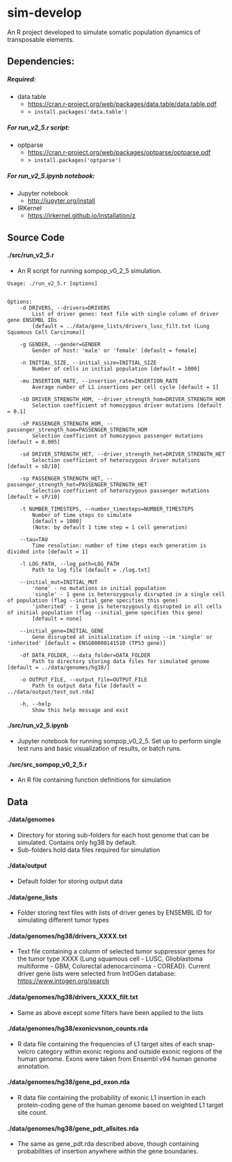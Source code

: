 # sim-develop
An R project developed to simulate somatic population dynamics of transposable elements.

## Dependencies:
##### Required:
* data.table
	- https://cran.r-project.org/web/packages/data.table/data.table.pdf
	- ```> install.packages('data.table')```

##### For run_v2_5.r script:
* optparse
	+ https://cran.r-project.org/web/packages/optparse/optparse.pdf
	+ ```> install.packages('optparse')```
	
##### For run_v2_5.ipynb notebook:
* Jupyter notebook
	+ http://jupyter.org/install
* IRKernel
	+ https://irkernel.github.io/installation/z
	
## Source Code

#### ./src/run_v2_5.r
* An R script for running sompop_v0_2_5 simulation.
		
```{r}
Usage: ./run_v2_5.r [options]


Options:
	-d DRIVERS, --drivers=DRIVERS
		List of driver genes: text file with single column of driver gene ENSEMBL IDs
		[default = ../data/gene_lists/drivers_lusc_filt.txt (Lung Squamous Cell Carcinoma)]

	-g GENDER, --gender=GENDER
		Gender of host: 'male' or 'female' [default = female]

	-n INITIAL_SIZE, --initial_size=INITIAL_SIZE
		Number of cells in initial population [default = 1000]

	-mu INSERTION_RATE, --insertion_rate=INSERTION_RATE
		Average number of L1 insertions per cell cycle [default = 1]

	-sD DRIVER_STRENGTH_HOM, --driver_strength_hom=DRIVER_STRENGTH_HOM
		Selection coefficient of homozygous driver mutations [default = 0.1]

	-sP PASSENGER_STRENGTH_HOM, --passenger_strength_hom=PASSENGER_STRENGTH_HOM
		Selection coefficient of homozygous passenger mutations [default = 0.005]

	-sd DRIVER_STRENGTH_HET, --driver_strength_het=DRIVER_STRENGTH_HET
		Selection coefficient of heterozygous driver mutations [default = sD/10]

	-sp PASSENGER_STRENGTH_HET, --passenger_strength_het=PASSENGER_STRENGTH_HET
		Selection coefficient of heterozygous passenger mutations [default = sP/10]

	-t NUMBER_TIMESTEPS, --number_timesteps=NUMBER_TIMESTEPS
		Number of time steps to simulate
		[default = 1000]
		(Note: by default 1 time step = 1 cell generation)

	--tau=TAU
		Time resolution: number of time steps each generation is divided into [default = 1]

	-l LOG_PATH, --log_path=LOG_PATH
		Path to log file [default = ./log.txt]

	--initial_mut=INITIAL_MUT
		'none' - no mutations in initial population
		'single' - 1 gene is heterozygously disrupted in a single cell of population (flag --initial_gene specifies this gene)
		'inherited' - 1 gene is heterozygously disrupted in all cells of initial population (flag --initial_gene specifies this gene)
		[default = none]

	--initial_gene=INITIAL_GENE
		Gene disrupted at initialization if using --im 'single' or 'inherited' [default = ENSG00000141510 (TP53 gene)]

	-df DATA_FOLDER, --data_folder=DATA_FOLDER
		Path to directory storing data files for simulated genome [default = ../data/genomes/hg38/]

	-o OUTPUT_FILE, --output_file=OUTPUT_FILE
		Path to output data file [default = ../data/output/test_out.rda]

	-h, --help
		Show this help message and exit
```

#### ./src/run_v2_5.ipynb
* Jupyter notebook for running sompop_v0_2_5. Set up to perform single test runs and basic visualization of results, or batch runs.

#### ./src/src_sompop_v0_2_5.r
* An R file containing function definitions for simulation

## Data

#### ./data/genomes
* Directory for storing sub-folders for each host genome that can be simulated. Contains only hg38 by default.
* Sub-folders hold data files required for simulation

#### ./data/output
* Default folder for storing output data

#### ./data/gene_lists
* Folder storing text files with lists of driver genes by ENSEMBL ID for simulating different tumor types

#### ./data/genomes/hg38/drivers_XXXX.txt
* Text file containing a column of selected tumor suppressor genes for the tumor type XXXX (Lung squamous cell - LUSC, Glioblastoma multiforme - GBM, Colorectal adenocarcinoma - COREAD). Current driver gene lists were selected from IntOGen database: https://www.intogen.org/search

#### ./data/genomes/hg38/drivers_XXXX_filt.txt
* Same as above except some filters have been applied to the lists

#### ./data/genomes/hg38/exonicvsnon_counts.rda
* R data file containing the frequencies of L1 target sites of each snap-velcro category within exonic regions and outside exonic regions of the human genome. Exons were taken from Ensembl v94 human genome annotation.

#### ./data/genomes/hg38/gene_pd_exon.rda
* R data file containing the probability of exonic L1 insertion in each protein-coding gene of the human genome based on weighted L1 target site count.

#### ./data/genomes/hg38/gene_pdt_allsites.rda
* The same as gene_pdt.rda described above, though containing probabilities of insertion anywhere within the gene boundaries.
